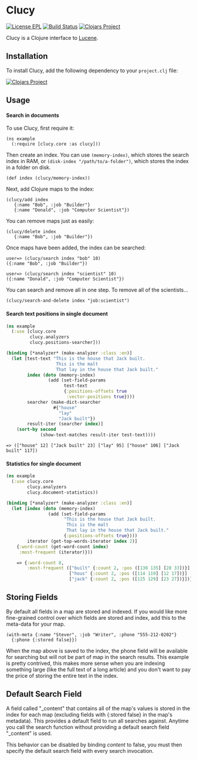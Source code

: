 Clucy
=====

[![License EPL](https://img.shields.io/badge/license-EPL-yellow.svg)](https://www.eclipse.org/legal/epl-v10.html)
[![Build Status](https://travis-ci.org/kostafey/clucy.svg?branch=master)](https://travis-ci.org/kostafey/clucy)
[![Clojars Project](https://img.shields.io/badge/clojars-clucy-blue.svg)](https://clojars.org/org.clojars.kostafey/clucy)

Clucy is a Clojure interface to [Lucene](http://lucene.apache.org/).

Installation
------------

To install Clucy, add the following dependency to your `project.clj`
file:

[![Clojars Project](http://clojars.org/org.clojars.kostafey/clucy/latest-version.svg)](http://clojars.org/org.clojars.kostafey/clucy)

Usage
-----

#### Search in documents

To use Clucy, first require it:

    (ns example
      (:require [clucy.core :as clucy]))

Then create an index. You can use `(memory-index)`, which stores the search
index in RAM, or `(disk-index "/path/to/a-folder")`, which stores the index in
a folder on disk.

    (def index (clucy/memory-index))

Next, add Clojure maps to the index:

    (clucy/add index
       {:name "Bob", :job "Builder"}
       {:name "Donald", :job "Computer Scientist"})

You can remove maps just as easily:

    (clucy/delete index
       {:name "Bob", :job "Builder"})

Once maps have been added, the index can be searched:

    user=> (clucy/search index "bob" 10)
    ({:name "Bob", :job "Builder"})

    user=> (clucy/search index "scientist" 10)
    ({:name "Donald", :job "Computer Scientist"})

You can search and remove all in one step. To remove all of the
scientists...

    (clucy/search-and-delete index "job:scientist")

#### Search text positions in single document

```clojure
(ns example
  (:use [clucy.core
         clucy.analyzers
         clucy.positions-searcher]))

(binding [*analyzer* (make-analyzer :class :en)]
  (let [test-text "This is the house that Jack built.
                   This is the malt
                   That lay in the house that Jack built."
        index (doto (memory-index)
                (add (set-field-params
                      test-text
                      {:positions-offsets true
                       :vector-positions true})))
        searcher (make-dict-searcher
                  #{"house"
                    "lay"
                    "Jack built"})
        result-iter (searcher index)]
    (sort-by second
             (show-text-matches result-iter test-text))))
```

    => (["house" 12] ["Jack built" 23] ["lay" 95] ["house" 106] ["Jack built" 117])

#### Statistics for single document

```clojure
(ns example
  (:use clucy.core
        clucy.analyzers
        clucy.document-statistics))

(binding [*analyzer* (make-analyzer :class :en)]
  (let [index (doto (memory-index)
                (add (set-field-params
                      "This is the house that Jack built.
                       This is the malt
                       That lay in the house that Jack built."
                      {:positions-offsets true})))
        iterator (get-top-words-iterator index 2)]
    {:word-count (get-word-count index)
     :most-frequent (iterator)}))

    => {:word-count 8,
        :most-frequent (["built" {:count 2, :pos ([130 135] [28 33])}]
                        ["hous" {:count 2, :pos ([114 119] [12 17])}]
                        ["jack" {:count 2, :pos ([125 129] [23 27])}])}
```

Storing Fields
--------------

By default all fields in a map are stored and indexed. If you would
like more fine-grained control over which fields are stored and index,
add this to the meta-data for your map.

    (with-meta {:name "Stever", :job "Writer", :phone "555-212-0202"}
      {:phone {:stored false}})

When the map above is saved to the index, the phone field will be
available for searching but will not be part of map in the search
results. This example is pretty contrived, this makes more sense when
you are indexing something large (like the full text of a long
article) and you don't want to pay the price of storing the entire
text in the index.

Default Search Field
--------------------

A field called "\_content" that contains all of the map's values is
stored in the index for each map (excluding fields with {:stored false}
in the map's metadata). This provides a default field to run all
searches against. Anytime you call the search function without
providing a default search field "\_content" is used.

This behavior can be disabled by binding *content* to false, you must
then specify the default search field with every search invocation.
